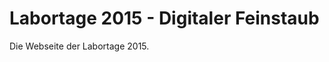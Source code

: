 Labortage 2015 - Digitaler Feinstaub
====================================

Die Webseite der Labortage 2015.
